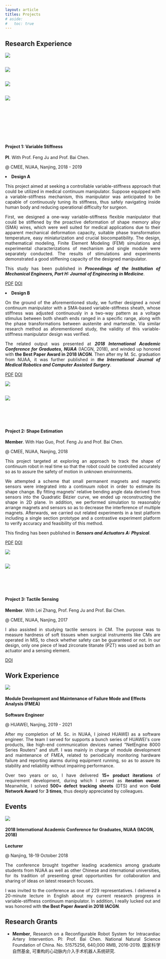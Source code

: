 ```yaml
---
layout: article
titles: Projects
# aside:
#   toc: true
---
```


## Research Experience
<div class="item">
  <div class="item__image">
    <img class="image image--xl shadow" src="/assets/projects/research experience- variable-stiffness manipulator.png" style="margin-bottom: 30px;"/><br>
    <img class="image image--xl shadow" src="/assets/projects/research experience- one-way  variable-stiffness mechanism.png" style="margin-bottom: 30px;"/><br>
    <img class="image image--xl shadow" src="/assets/projects/research experience- lab visitation.png" style="margin-bottom: 30px;"/><br>
    <img class="image image--xl shadow" src="/assets/projects/research experience- two-way variable-stiffness method.png" style="margin-bottom: 120px;"/>
  </div>
  <div class="item__content">
    <div class="item__header">
      <h4>Project 1: Variable Stiffness</h4>
    </div>
    <div class="item__description">
      <p><b>PI</b>. With Prof. Feng Ju and Prof. Bai Chen. </p>
      <p>@ CMEE, NUAA, Nanjing, 2018 - 2019</p>
      <p><li><b>Design A</b></li></p>
      <p style ="text-align:justify;">This project aimed at seeking a controllable variable-stiffness approach that could be utilized in medical continuum manipulator. Suppose equipped with a variable-stiffness mechanism, this manipulator was anticipated to be capable of continuously tuning its stiffness, thus safely navigating inside human body and reducing operational difficulty for surgeon.</p>
      <p style ="text-align:justify;">First, we designed a one-way variable-stiffness flexible manipulator that could be stiffened by the proactive deformation of shape memory alloy (SMA) wires, which were well suited for medical applications due to their apparent mechanical deformation capacity, suitable phase transformation temperature, easy miniaturization and crucial biocompatibility. The design, mathematical modeling, Finite Element Modeling (FEM) simulations and experimental characterizations of mechanism and single module were separately conducted. The results of stimulations and experiments demonstrated a good stiffening capacity of the designed manipulator.</p>
      <p style ="text-align:justify;">This study has been published in <b><i>Proceedings of the Institution of Mechanical Engineers, Part H: Journal of Engineering in Medicine</i></b>.</p>
      <p>
        <a class="button button--secondary button--pill" href="https://www.researchgate.net/publication/327967109_A_novel_variable-stiffness_flexible_manipulator_actuated_by_shape_memory_alloy_for_minimally_invasive_surgery" target="_blank" rel="noopener noreferrer">PDF</a>
        <a class="button button--secondary button--pill" href="https://journals.sagepub.com/doi/full/10.1177/0954411918802922" target="_blank" rel="noopener noreferrer">DOI</a>
      </p>
      <p><li><b>Design B</b></li></p>
      <p style ="text-align:justify;">On the ground of the aforementioned study, we further designed a novel continuum manipulator with a SMA-based variable-stiffness sheath, whose stiffness was adjusted continuously in a two-way pattern as a voltage stimulus between both sheath ends ranged in a specific range, along with the phase transformations between austenite and martensite. Via similar research method as aforementioned study, the validity of this variable-stiffness manipulator design was verified.</p>
      <p style ="text-align:justify;">The related output was presented at <b><i>2018 International Academic Conference for Graduates, NUAA</i></b> (IACGN, 2018), and winded up honored with <b>the Best Paper Award in 2018 IACGN</b>. Then after my M. Sc. graduation from NUAA, it was further published in <b><i>the International Journal of Medical Robotics and Computer Assisted Surgery</i></b>.</p>
      <p>
        <a class="button button--secondary button--pill" href="https://www.researchgate.net/publication/338682676_A_variable-stiffness_continuum_manipulators_by_a_SMA-based_sheath_in_minimally_invasive_surgery" target="_blank" rel="noopener noreferrer">PDF</a>
        <a class="button button--secondary button--pill" href="https://onlinelibrary.wiley.com/doi/pdf/10.1002/rcs.2081" target="_blank" rel="noopener noreferrer">DOI</a>
      </p>
    </div>
  </div>
</div>
<div class="item">
  <div class="item__image">
    <img class="image image--xl shadow" src="/assets/projects/research experience- concept design of shape estimation-1.png"  style="margin-bottom: 30px;"/><br>
    <img class="image image--xl shadow" src="/assets/projects/research experience- concept design of shape estimation-2.png" style="margin-bottom: 70px;"/>
  </div>
  <div class="item__content">
    <div class="item__header">
      <h4>Project 2: Shape Estimation</h4>
    </div>
    <div class="item__description">
      <p><b>Member</b>. With Hao Guo, Prof. Feng Ju and Prof. Bai Chen. </p>
      <p>@ CMEE, NUAA, Nanjing, 2018</p>
      <p style ="text-align:justify;">This project targeted at exploring an approach to track the shape of continuum robot in real time so that the robot could be controlled accurately so as to assure the safety of motion in unknown environments.</p>
      <p style ="text-align:justify;">We attempted a scheme that small permanent magnets and magnetic sensors were integrated into a continuum robot in order to estimate its shape change. By fitting magnets' relative bending angle data derived from sensors into the Quadratic Bézier curve, we ended up reconstructing the shape in 2D plane. In addition, we performed simulation to reasonably arrange magnets and sensors so as to decrease the interference of multiple magnets. Afterwards, we carried out related experiments in a test platform including a single section prototype and a contrastive experiment platform to verify accuracy and feasibility of this method.</p>
      <p>This finding has been published in <b><i>Sensors and Actuators A: Physical</i></b>.</p>
      <p>
        <a class="button button--secondary button--pill" href="https://www.researchgate.net/publication/329054147_Continuum_Robot_Shape_Estimation_Using_Permanent_Magnets_and_Magnetic_Sensors" target="_blank" rel="noopener noreferrer">PDF</a>
        <a class="button button--secondary button--pill" href="https://doi.org/10.1016/j.sna.2018.11.030" target="_blank" rel="noopener noreferrer">DOI</a>
      </p>
    </div>
  </div>
</div>
<div class="item">
  <div class="item__image">
    <img class="image image--xl shadow" src="/assets/projects/research experience- design of tactile sensor.png"  style="margin-bottom: 30px;"/><br>
    <img class="image image--xl shadow" src="/assets/projects/research experience- tactile sensor experiment platform.png" style="margin-bottom: 70px;"/>
  </div>
  <div class="item__content">
    <div class="item__header">
      <h4>Project 3: Tactile Sensing</h4>
    </div>
    <div class="item__description">
      <p><b>Member</b>. With Lei Zhang, Prof. Feng Ju and Prof. Bai Chen. </p>
      <p>@ CMEE, NUAA, Nanjing, 2017</p>
      <p style ="text-align:justify;">I also assisted in studying tactile sensors in CM. The purpose was to measure hardness of soft tissues when surgical instruments like CMs are operated in MIS, to check whether safety can be guaranteed or not. In our design, only one piece of lead zirconate titanate (PZT) was used as both an actuator and a sensing element.</p>
      <p>
        <a class="button button--secondary button--pill" href="https://doi.org/10.1016/j.sna.2017.09.012" target="_blank" rel="noopener noreferrer">DOI</a>
      </p>
    </div>
  </div>
</div>

## Work Experience
<div class="item">
  <div class="item__image">
    <img class="image image--xl shadow" src="/assets/projects/work experience- NE8000 series.png"/>
  </div>
  <div class="item__content">
    <div class="item__header">
      <h4>Module Development and Maintenance of Failure Mode and Effects Analysis (FMEA)</h4>
    </div>
    <div class="item__description">
      <p><b>Software Engineer</b></p>
      <p>@ HUAWEI, Nanjing, 2019 - 2021</p>
      <p style ="text-align:justify;">After my completion of M. Sc. in NUAA, I joined HUAWEI as a software engineer. The team I served for supports a bunch series of HUAWEI's core products, like high-end communication devices named "NetEngine 8000 Series Routers" and stuff. I was mainly in charge of module development and maintenance of FMEA, related to periodically monitoring hardware failure and reporting alarms during equipment running, so as to assure its stability and reliability without impairing performance.</p>
      <p style ="text-align:justify;">Over two years or so, I have delivered <b>15+ product iterations</b> of requirement development, during which I served as <b>iteration owner</b>. Meanwhile, I solved <b>500+ defect tracking sheets</b> (DTS) and won <b>Gold Network Award</b> for <b>3 times</b>, thus deeply appreciated by colleagues.</p>
    </div>
  </div>
</div>

## Events
<div class="item">
  <div class="item__image">
    <img class="image image--xl shadow" src="/assets/projects/events-IACGN 2018.png"/>
  </div>
  <div class="item__content">
    <div class="item__header">
      <h4 style="text-align:left">2018 International Academic Conference for Graduates, NUAA (IACGN, 2018)</h4>
    </div>
    <div class="item__description">
      <p><b>Lecturer</b></p>
      <p>@ Nanjing, 18-19 October 2018</p>
      <p style ="text-align:justify;">The conference brought together leading academics among graduate students from NUAA as well as other Chinese and international universities, for its tradition of presenting great opportunities for collaboration and sharing of ideas on latest research focuses. </p>
      <p style ="text-align:justify;">I was invited to the conference as one of 229 representatives. I delivered a 20-minute lecture in English about my current research progress in variable-stiffness continuum manipulator. In addition, I really lucked out and was honored with <b>the Best Paper Award in 2018 IACGN</b>.</p>
    </div>
  </div>
</div>

## Research Grants
- <p style ="text-align:justify;"><b>Member</b>, Research on a Reconfigurable Robot System for Intracardiac Artery Intervention. PI: Prof. Bai Chen. National Natural Science Foundation of China. No. 51575256, 640,000 RMB, 2016-2019. 国家科学自然基金, 可重构的心动脉内介入手术机器人系统研究.</p>
